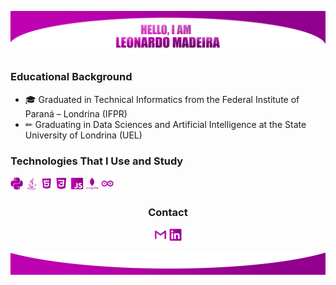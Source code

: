 <img src="images/tophead.png"></img>

### Educational Background

- 🎓 Graduated in Technical Informatics from the Federal Institute of Paraná – Londrina (IFPR)
- ✏ Graduating in Data Sciences and Artificial Intelligence at the State University of Londrina (UEL)

### Technologies ​​That I Use and Study
<img src="images/python.png" width="4%"></img> 
<img src="images/java.png" width="4%"></img>
<img src="images/html.png" width="4%"></img>
<img src="images/css.png" width="4%"></img>
<img src="images/javascript.png" width="4%"></img>
<img src="images/mongodb.png" width="4%"></img>
<img src="images/arduino.png" width="4%"></img>

### <p align="center">Contact</p>
<p align="center"> 
<a href = "mailto:lnrdmadeira@gmail.com"><img src="images/gmail.png" width="4%"></a>
<a href = "www.linkedin.com/leonardo-madeira-alves-pereira"><img src="images/linkedin.png" width="4%"></a> 
</p>

<img src="images/finaldesign.png"></img>
